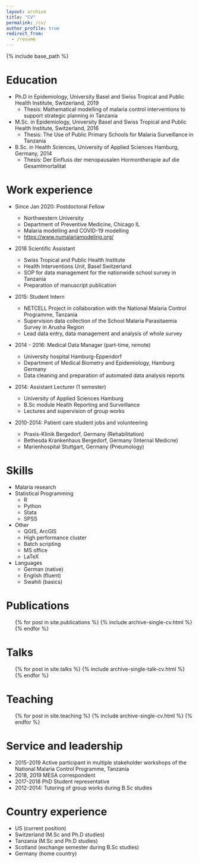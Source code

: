 ```yaml
---
layout: archive
title: "CV"
permalink: /cv/
author_profile: true
redirect_from:
  - /resume
---
```


{% include base_path %}

Education
======
* Ph.D in Epidemiology, University Basel and Swiss Tropical and Public Health Institute, Switzerland, 2019
	* Thesis: Mathematical modelling of malaria control interventions to support strategic planning in Tanzania
* M.Sc. in Epidemiology, University Basel and Swiss Tropical and Public Health Institute, Switzerland, 2016
	* Thesis: The Use of Public Primary Schools for Malaria Surveillance in Tanzania
* B.Sc. in Health Sciences, University of Applied Sciences Hamburg, Germany, 2014
	* Thesis: Der Einfluss der menopausalen Hormontherapie auf die Gesamtmortalitat
	
Work experience
======
* Since Jan 2020: Postdoctoral Fellow
  * Northwestern University
  * Department of Preventive Medicine, Chicago IL
  * Malaria modelling and COVID-19 modelling
  * https://www.numalariamodeling.org/

* 2016 Scientific Assistant
  * Swiss Tropical and Public Health Institute
  * Health Interventions Unit, Basel Switzerland
  * SOP for data management for the nationwide school survey in Tanzania
  * Preparation of manuscript publication 
 
* 2015: Student Intern
  * NETCELL Project in collaboration with the National Malaria Control Programme, Tanzania
  * Supervision data collection of the School Malaria Parasitaemia Survey in Arusha Region 
  * Lead data entry, data management and analysis of whole survey 
  
* 2014 - 2016: Medical Data Manager (part-time, remote)
  * University hospital Hamburg-Eppendorf
  * Department of Medical Biometry and Epidemiology, Hamburg Germany
  * Data cleaning and preparation of automated data analysis reports
	
* 2014: Assistant Lecturer (1 semester)
  * University of Applied Sciences Hamburg
  * B.Sc module Health Reporting and Surveillance
  * Lectures and supervision of group works
   
* 2010-2014: Patient care student jobs and volunteering 
  * Praxis-Klinik Bergedorf, Germany (Rehabilitation)
  * Bethesda Krankenhaus Bergedorf, Germany (Internal Medicne)
  * Marienhospital Stuttgart, Germany (Pneumology)
   
   
Skills
======
* Malaria research
* Statistical Programming
  * R
  * Python
  * Stata
  * SPSS
* Other 
  * QGIS, ArcGIS
  * High performance cluster
  * Batch scripting
  * MS office
  * LaTeX
* Languages
  * German (native)
  * English (fluent)
  * Swahili (basics)
  
Publications
======
  <ul>{% for post in site.publications %}
    {% include archive-single-cv.html %}
  {% endfor %}</ul>
  
Talks
======
  <ul>{% for post in site.talks %}
    {% include archive-single-talk-cv.html %}
  {% endfor %}</ul>
  
Teaching
======
  <ul>{% for post in site.teaching %}
    {% include archive-single-cv.html %}
  {% endfor %}</ul>
  
Service and leadership
======
* 2015-2019 Active participant in multiple stakeholder workshops of the National Malaria Control Programme, Tanzania
* 2018, 2019 MESA correspondent 
* 2017-2018 PhD Student representative
* 2012-2014: Tutoring of group works during B.Sc studies


Country experience
======
* US (current position)
* Switzerland (M.Sc and Ph.D studies)
* Tanzania (M.Sc and Ph.D studies)
* Scotland (exchange semester during B.Sc studies)
* Germany (home country)

